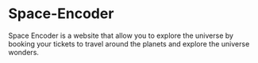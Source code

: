 # Space-Encoder
Space Encoder is a website that allow you to explore the universe by booking your tickets to travel around the planets and explore the universe wonders.
